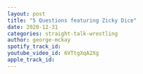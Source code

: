 ```yaml
---
layout: post
title: "5 Questions featuring Zicky Dice"
date: 2020-12-31
categories: straight-talk-wrestling
author: george-mckay
spotify_track_id: 
youtube_video_id: 6VTtgXqA2Xg
apple_track_id: 
---
```

